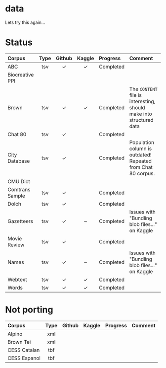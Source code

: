 # data
Lets try this again...


# Status


| Corpus | Type | Github | Kaggle  | Progress | Comment |
|:- |:-:|:-:|:-:|:-|:-|
| ABC | tsv | ✓ | ✓ | Completed | |
| Biocreative PPI | |  |  | | |
| Brown | tsv | ✓ | ✓ | Completed | The `CONTENT` file is interesting, should make into structured data |
| Chat 80 | tsv | ✓ |  | Completed | |
| City Database | tsv | ✓ |  | Completed | Population column is outdated! Repeated from Chat 80 corpus. |
| CMU Dict |  |  |  | | |
| Comtrans Sample | tsv | ✓  |  | Completed | |
| Dolch | tsv | ✓ |  | Completed | |
| Gazetteers | tsv | ✓ | ~ | Completed | Issues with "Bundling blob files..." on Kaggle |
| Movie Review | tsv | ✓ | | Completed | |
| Names | tsv | ✓ | ~ | Completed | Issues with "Bundling blob files..." on Kaggle |
| Webtext | tsv | ✓ | ✓ | Completed | |
| Words | tsv | ✓ | ✓ | Completed | |

# Not porting

| Corpus | Type | Github | Kaggle  | Progress | Comment |
|:- |:-:|:-:|:-:|:-|:-|
| Alpino | xml |  |  |  | |
| Brown Tei | xml | |  | | |
| CESS Catalan | tbf |  |  | | |
| CESS Espanol |tbf| |  | | |
